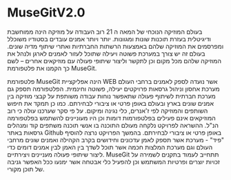 # MuseGitV2.0

בעולם המוזיקה הנוכחי של המאה ה 21 רוב העבודה על מוזיקה הינה ממוחשבת ודיגיטלית בעזרת תוכנות שונות ומגוונות. יותר ויותר אמנים עובדים בסטודיו משוכלל ומפרסמים את המוזיקה שלהם באמצעות הרשתות החברתיות ואתרי שיתוף מדיה שונים.
בעולם זה יש צורך במערכת פשוטה ויעילה שתוכל לעזור לאמנים לארגן ולנהל את המוזיקה שלהם מכל מקום וכן לתקשר וליצור שיתופי פעולה עם מוזיקאים אחרים  – לשם כך הקמנו את פלטפורמת MuseGit.
 
פלטפורמת MuseGit הינה אפליקציית WEB אשר נועדה לספק לאמנים ברחבי העולם מערכת אחסון וניהול גרסאות פרויקטים יעילה, פשוטה וחינמית.
הפלטפורמה תספק גם מערכת חברתית לשיתוף פעולה שתאפשר נוחות עבודה משותפת על קבצי מוזיקה בין אמנים שונים בארץ ובעולם באופן פרטי או ציבורי לבחירתם. כמו כן תמקד את חיפוש השותפים והמוזיקה לפי ז'אנרים, כלי נגינה ומיקום.
על פי סקר שערכנו עולה כי רוב המוזיקאים אינם פעילים בפלטפורמות דומות וכן היו מעוניינים להשתמש בפלטפורמה הנ"ל.
ההשראה לפרויקט נלקחה מעולם התוכנה בו אנשי תוכנה משתפים קוד ומנהלים גרסאות באתר Github באופן פרטי או ציבורי לבחירתם.
בהמשך הפרויקט נרצה להוסיף "פיד" - מערכת אשר תספק לאמן עדכונים וחידושים בקרב הקהילה ואמנים שונים מרחבי העולם וגם מערכת המלצות חכמה אשר תוכל לשדך בין האמן לבין אמנים דומים כדי ליצור שיתופי פעולה מעניינים ויצירתיים.
MuseGit תתחייב לעמוד בתקנים לשמירה על זכויות יוצרים ופרטיות המשתמש וכן להפעיל כלי אבטחה אשר ימנעו ככל האפשר גניבה של תוכן מקורי.
